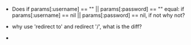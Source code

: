 - Does  if params[:username] == "" || params[:password] == ""
equal:  if params[:username] == nil || params[:password] == nil, if not why not?

- why use 'redirect to' and redirect '/', what is the diff?

- 
